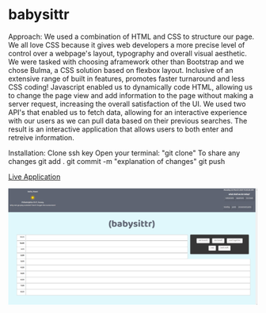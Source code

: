 # babysittr

Approach:
We used a combination of HTML and CSS to structure our page.  We all love CSS because it gives web developers a more precise level of control over a webpage's layout, typography and overall visual aesthetic.  We were tasked with choosing aframework other than Bootstrap and we chose Bulma, a CSS solution based on flexbox layout.  Inclusive of an extensive range of built in features, promotes faster turnaround and less CSS coding! Javascript enabled us to dynamically code HTML, allowing us to change the page view and add information to the page without making a server request, increasing the overall satisfaction of the UI.  We used two API's that enabled us to fetch data, allowing for an interactive experience with our users as we can pull data based on their previous searches.  The result is an interactive application that allows users to both enter and retreive information.

Installation:
Clone ssh key
Open your terminal: "git clone"
To share any changes
git add .
git commit -m "explanation of changes"
git push

[Live Application](https://github.com/polysnacktyl/project-1)


  <img src="assets/images/babysittr demo.png">

